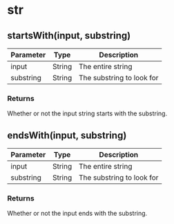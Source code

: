 # str

## startsWith(input, substring)

| Parameter | Type   | Description               |
| --------- | ------ | ------------------------- |
| input     | String | The entire string         |
| substring | String | The substring to look for |

### Returns

Whether or not the input string starts with the substring.

## endsWith(input, substring)

| Parameter | Type   | Description               |
| --------- | ------ | ------------------------- |
| input     | String | The entire string         |
| substring | String | The substring to look for |

### Returns

Whether or not the input ends with the substring.
